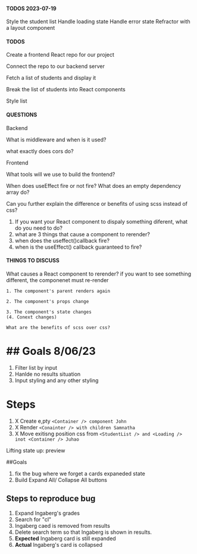 #### TODOS 2023-07-19

Style the student list
Handle loading state
Handle error state
Refractor with a layout component

#### TODOS

Create a frontend React repo for our project

Connect the repo to our backend server

Fetch a list of students and display it

Break the list of students into React components

Style list

#### QUESTIONS

Backend

What is middleware and when is it used?

what exactly does cors do?

Frontend

What tools will we use to build the frontend?

When does useEffect fire or not fire? What does an empty dependency array do?

Can you further explain the difference or benefits of using scss instead of css?

1. If you want your React component to dispaly something diferent, what do you need to do?
2. what are 3 things that cause a component to rerender?
3. when does the useffect()callback fire?
4. when is the useEffect() callback guaranteed to fire?

#### THINGS TO DISCUSS

What causes a React component to rerender?
if you want to see something different, the componenet must re-render

    1. The component's parent renders again

    2. The component's props change

    3. The component's state changes
    (4. Conext changes)

    What are the benefits of scss over css?

# ## Goals 8/06/23

1. Filter list by input
2. Hanlde no results situation
3. Input styling and any other styling

# Steps

1. X Create e,pty `<Container /> component John `
2. X Render `<Conainter /> with children Samnatha`
3. X Move exitisng position css from `<StudentList /> and <Loading /> inot <Container /> Juhao`

Lifting state up: preview

##Goals

1. fix the bug where we forget a cards expaneded state
2. Build Expand All/ Collapse All buttons

## Steps to reproduce bug

1. Expand Ingaberg's grades
2. Search for "cl"
3. Ingaberg caed is removed from results
4. Delete search term so that Ingaberg is shown in results.
5. **Expected** Ingaberg card is still expanded
6. **Actual** Ingaberg's card is collapsed
